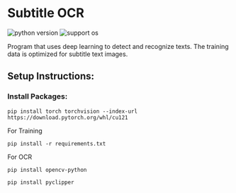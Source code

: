# Subtitle OCR

![python version](https://img.shields.io/badge/Python-3.11-blue)
![support os](https://img.shields.io/badge/OS-Windows-green.svg)

Program that uses deep learning to detect and recognize texts.
The training data is optimized for subtitle text images.

## Setup Instructions:

### Install Packages:

```commandline
pip install torch torchvision --index-url https://download.pytorch.org/whl/cu121
```

For Training

```commandline
pip install -r requirements.txt
```

For OCR

```commandline
pip install opencv-python
```

```commandline
pip install pyclipper
```